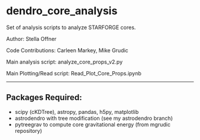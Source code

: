 # dendro_core_analysis
Set of analysis scripts to analyze STARFORGE cores.

Author: Stella Offner

Code Contributions: Carleen Markey, Mike Grudic


Main analysis script: analyze_core_props_v2.py

Main Plotting/Read script: Read_Plot_Core_Props.ipynb
_________________
Packages Required:
-----------------
* scipy (cKDTree), astropy, pandas, h5py, matplotlib
* astrodendro with tree modification (see my astrodendro branch)
* pytreegrav to compute core gravitational energy (from mgrudic repository)
